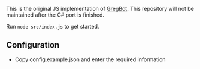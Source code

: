 This is the original JS implementation of [GregBot](https://github.com/newo-2001/GregBot).
This repository will not be maintained after the C# port is finished.

Run `node src/index.js` to get started.

## Configuration
- Copy config.example.json and enter the required information